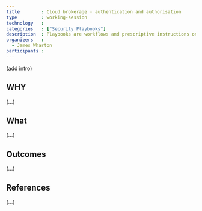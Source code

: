 ```yaml
---
title        : Cloud brokerage - authentication and authorisation
type         : working-session
technology   :
categories   : ["Security Playbooks"]
description  : Playbooks are workflows and prescriptive instructions on how to handle specific Security activities or incidents
organizers   :
  - James Wharton
participants :
---
```


(add intro)

## WHY

(...)

## What

(...)

## Outcomes

(...)

## References

(...)
